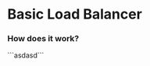 <html>
  <head>
  </head>
  <body>
    <h1>Basic Load Balancer</h1>
    <h3>How does it work?</h3>
    <p>```asdasd```</p>
  </body>
</html>
